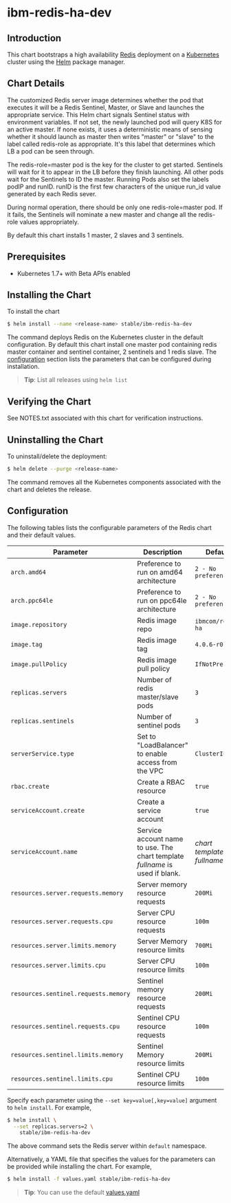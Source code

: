 # ibm-redis-ha-dev

## Introduction

This chart bootstraps a high availability [Redis](https://redis.io) deployment on a [Kubernetes](http://kubernetes.io) cluster using the [Helm](https://helm.sh) package manager.

## Chart Details

The customized Redis server image determines whether the pod that executes it will be a Redis Sentinel,
Master, or Slave and launches the appropriate service. This Helm chart signals Sentinel status with
environment variables. If not set, the newly launched pod will query K8S for an active master. If none
exists, it uses a deterministic means of sensing whether it should launch as master then writes "master"
or "slave" to the label called redis-role as appropriate. It's this label that determines which LB a pod
can be seen through.

The redis-role=master pod is the key for the cluster to get started. Sentinels will wait for it to appear
in the LB before they finish launching. All other pods wait for the Sentinels to ID the master. Running
Pods also set the labels podIP and runID. runID is the first few characters of the unique run_id value
generated by each Redis sever.

During normal operation, there should be only one redis-role=master pod. If it fails, the Sentinels
will nominate a new master and change all the redis-role values appropriately.

By default this chart installs 1 master, 2 slaves and 3 sentinels.

## Prerequisites

- Kubernetes 1.7+ with Beta APIs enabled

## Installing the Chart

To install the chart

```bash
$ helm install --name <release-name> stable/ibm-redis-ha-dev
```

The command deploys Redis on the Kubernetes cluster in the default configuration. By default this chart install one master pod containing redis master container and sentinel container, 2 sentinels and 1 redis slave. The [configuration](#configuration) section lists the parameters that can be configured during installation.

> **Tip**: List all releases using `helm list`

## Verifying the Chart

See NOTES.txt associated with this chart for verification instructions.

## Uninstalling the Chart

To uninstall/delete the deployment:

```bash
$ helm delete --purge <release-name>
```

The command removes all the Kubernetes components associated with the chart and deletes the release.


## Configuration

The following tables lists the configurable parameters of the Redis chart and their default values.

| Parameter                        | Description                                           | Default                                                   |
| -------------------------------- | ----------------------------------------------------- | --------------------------------------------------------- |
| `arch.amd64`                     | Preference to run on amd64 architecture               | `2 - No preference`                                       |
| `arch.ppc64le`                   | Preference to run on ppc64le architecture             | `2 - No preference`                                       |
| `image.repository`               | Redis image repo                                      | `ibmcom/redis-ha`                                         |
| `image.tag`                      | Redis image tag                                       | `4.0.6-r0`                                                |
| `image.pullPolicy`               | Redis image pull policy                               | `IfNotPresent`                                            |
| `replicas.servers`               | Number of redis master/slave pods                     | `3`                                                       |
| `replicas.sentinels`             | Number of sentinel pods                               | `3`                                                       |
| `serverService.type`             | Set to "LoadBalancer" to enable access from the VPC   | `ClusterIP`                                               |
| `rbac.create`                    | Create a RBAC resource                                | `true`                                                    |
| `serviceAccount.create`          | Create a service account                              | `true`                                                    |
| `serviceAccount.name`            | Service account name to use. The chart template _fullname_ is used if blank. | _chart template fullname_
| `resources.server.requests.memory`   | Server memory resource requests                     | `200Mi`        |
| `resources.server.requests.cpu`      | Server CPU resource requests                        | `100m`         |
| `resources.server.limits.memory`     | Server Memory resource limits                       | `700Mi`        |
| `resources.server.limits.cpu`        | Server CPU resource limits                          | `100m`         |
| `resources.sentinel.requests.memory` | Sentinel memory resource requests                   | `200Mi`        |
| `resources.sentinel.requests.cpu`    | Sentinel CPU resource requests                      | `100m`         |
| `resources.sentinel.limits.memory`   | Sentinel Memory resource limits                     | `200Mi`        |
| `resources.sentinel.limits.cpu`      | Sentinel CPU resource limits                        | `100m`         |


Specify each parameter using the `--set key=value[,key=value]` argument to `helm install`. For example,

```bash
$ helm install \
  --set replicas.servers=2 \
    stable/ibm-redis-ha-dev
```

The above command sets the Redis server within  `default` namespace.

Alternatively, a YAML file that specifies the values for the parameters can be provided while installing the chart. For example,

```bash
$ helm install -f values.yaml stable/ibm-redis-ha-dev
```

> **Tip**: You can use the default [values.yaml](values.yaml)
